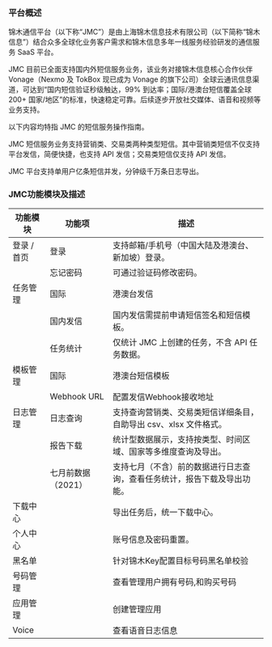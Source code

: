 ### 平台概述

锦木通信平台（以下称“JMC”）是由上海锦木信息技术有限公司（以下简称“锦木信息”）结合众多全球化业务客户需求和锦木信息多年一线服务经验研发的通信服务 SaaS 平台。

JMC 目前已全面支持国内外短信服务业务，该业务对接锦木信息核心合作伙伴 Vonage（Nexmo 及 TokBox 现已成为 Vonage 的旗下公司）全球云通讯信息渠道，可达到“国内短信验证秒级触达，99% 到达率；国际/港澳台短信覆盖全球 200+ 国家/地区”的标准，快速稳定可靠。后续逐步开放社交媒体、语音和视频等业务支持。

以下内容均特指 JMC 的短信服务操作指南。

JMC 短信服务业务支持营销类、交易类两种类型短信。其中营销类短信不仅支持平台发信，简便快捷，也支持 API 发信；交易类短信仅支持 API 发信。

JMC 平台支持单用户亿条短信并发，分钟级千万条日志导出。

### JMC功能模块及描述

| 功能模块   | 功能项                       | 描述                                                                 |
|------------|------------------------------|----------------------------------------------------------------------|
| 登录 / 首页 | 登录                          | 支持邮箱/手机号（中国大陆及港澳台、新加坡）登录。                            |
|            | 忘记密码                       | 可通过验证码修改密码。                                                       |
| 任务管理   | 国际|港澳台发信                 |
|            | 国内发信                       | 国内发信需提前申请短信签名和短信模板。                                          |
|            | 任务统计                       | 仅统计 JMC 上创建的任务，不含 API 任务数据。                                    |
| 模板管理   | 国际|港澳台短信模板              |
|            | Webhook URL                  | 配置发信Webhook接收地址                                                  |
| 日志管理   | 日志查询                       | 支持查询营销类、交易类短信详细条目，自助导出 csv、xlsx 文件格式。                   |
|            | 报告下载                       | 统计型数据展示，支持按类型、时间区域、国家等多维度查询及导出。                         |
|            | 七月前数据（2021）              | 支持七月（不含）前的数据进行日志查询，查看任务统计，报告下载及导出功能。                |
| 下载中心   |                               | 导出任务后，统一下载中心。                                                  |
| 个人中心   |                               | 账号信息及密码重置。                                                      |
| 黑名单     |                               | 针对锦木Key配置目标号码黑名单校验                                             |
| 号码管理 | | 查看管理用户拥有号码,和购买号码 |
| 应用管理 | | 创建管理应用 |
| Voice | | 查看语音日志信息 |

